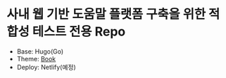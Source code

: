 # 사내 웹 기반 도움말 플랫폼 구축을 위한 적합성 테스트 전용 Repo

* Base: Hugo(Go)
* Theme: [Book](https://themes.gohugo.io/hugo-book)
* Deploy: Netlify(예정)